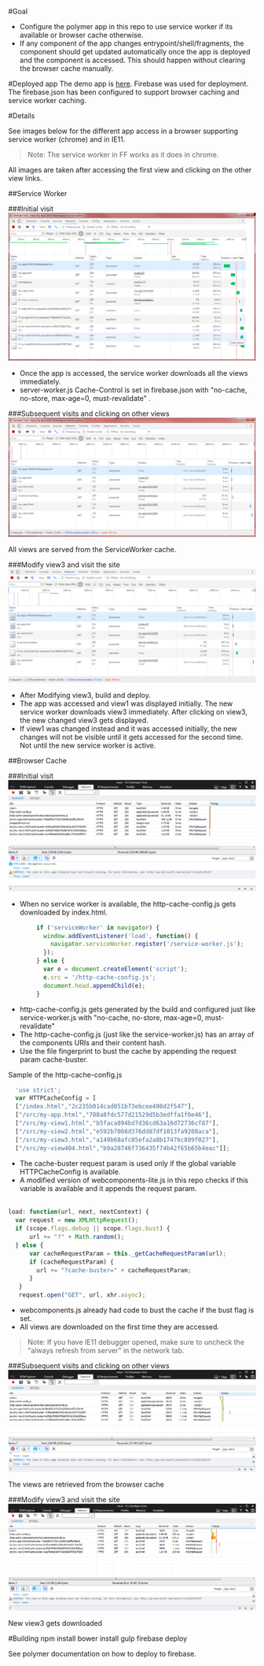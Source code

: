 #Goal 
- Configure the polymer app in this repo to use service worker if its available or browser cache otherwise. 
- If any component of the app changes entrypoint/shell/fragments, the component should get updated automatically 
once the app is deployed and the component is accessed. This should happen without clearing the browser 
cache manually.

#Deployed app 
The demo app is [here](https://my-app2-d0c9c.firebaseapp.com/). Firebase was used for deployment. 
The firebase.json has been configured to support browser caching and service worker caching. 

#Details

See images below for the different app access in a browser supporting service worker (chrome) and in IE11. 
>Note: The service worker in FF works as it does in chrome. 

All images are taken after accessing the first view and clicking on the other view links.

##Service Worker

###Initial visit
![SW First Visit](docs/sw_first_visit.png)

- Once the app is accessed, the service worker downloads all the views immediately.
- server-worker.js Cache-Control is set in firebase.json with "no-cache, no-store, max-age=0, must-revalidate" . 

###Subsequent visits and clicking on other views
![SW First Visit](docs/sw_second_visit.png)

All views are served from the ServiceWorker cache.


###Modify view3 and visit the site
![After modify view3](docs/sw_modify_view3.png)

- After Modifying view3, build and deploy. 
- The app was accessed and view1 was displayed initially. The new service worker downloads view3 immediately. After 
clicking on view3, the new changed view3 gets displayed. 
- If view1 was changed instead and it was accessed initially, the new changes will not be visible until it gets 
accessed for the second time. Not until the new service worker is active.

##Browser Cache

###Initial visit
![SW First Visit](docs/http_cache_first_visit.png)

- When no service worker is available, the http-cache-config.js gets downloaded by index.html.
```javascript
        if ('serviceWorker' in navigator) {
          window.addEventListener('load', function() {
            navigator.serviceWorker.register('/service-worker.js');
          });
        } else {
          var e = document.createElement('script');
          e.src = '/http-cache-config.js';
          document.head.appendChild(e);
        }
```

- http-cache-config.js gets generated by the build and configured just like service-worker.js with 
"no-cache, no-store, max-age=0, must-revalidate" 
- The http-cache-config.js (just like the service-worker.js) has an array of the components URIs and their content
 hash. 
- Use the file fingerprint to bust the cache by appending the request param cache-buster.  

 Sample of the http-cache-config.js
```javascript
  'use strict';
  var HTTPCacheConfig = [
  ["/index.html","2c235b014cad051b73ebcee498d2f547"],
  ["/src/my-app.html","708a8fdc577d21529d5b3edffa1f0e46"],
  ["/src/my-view1.html","b5faca894bd7d36cd63a16d72736cf87"],
  ["/src/my-view2.html","e592b7008d376dd87df1013fa9208aca"],
  ["/src/my-view3.html","a149b68afc85efa2a8b17476c809f027"],
  ["/src/my-view404.html","b9a28746f736435f74b42f65b65b4eac"]];
```

- The cache-buster request param is used only if the global variable HTTPCacheConfig is available.
- A modified version of webcomponents-lite.js in this repo checks if this variable is available and it appends the 
request param.

```javascript

load: function(url, next, nextContext) {
  var request = new XMLHttpRequest();
  if (scope.flags.debug || scope.flags.bust) {
      url += "?" + Math.random();
  } else {
      var cacheRequestParam = this._getCacheRequestParam(url);
      if (cacheRequestParam) {
        url += "?cache-buster=" + cacheRequestParam;
      }
   }
   request.open("GET", url, xhr.async);

```

- webcomponents.js already had code to bust the cache if the bust flag is set.
- All views are downloaded on the first time they are accessed.

> Note: If you have IE11 debugger opened, make sure to uncheck the "always refresh from server" in the network tab.
 
###Subsequent visits and clicking on other views
![SW First Visit](docs/http_cache_second_visit.png)

The views are retrieved from the browser cache

###Modify view3 and visit the site
![After modify view3](docs/http_cache_modify_view3.png)

New view3 gets downloaded

#Building
npm install
bower install
gulp
firebase deploy

See polymer documentation on how to deploy to firebase.
